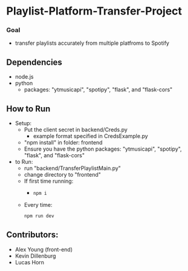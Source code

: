 # Playlist-Platform-Transfer-Project

### Goal
 - transfer playlists accurately from multiple platfroms to Spotify

## Dependencies
 - node.js
 - python
     - packages: "ytmusicapi", "spotipy", "flask", and "flask-cors"

## How to Run
 - Setup:
    - Put the client secret in backend/Creds.py
      - example format specified in CredsExample.py
    - "npm install" in folder: frontend
    - Ensure you have the python packages: "ytmusicapi", "spotipy", "flask", and "flask-cors"
 - to Run:
    - run "backend/TransferPlaylistMain.py"
    - change directory to "frontend"
    - If first time running: 
      - ```Bash 
        npm i
        ```
    - Every time:
      ```bash
      npm run dev
      ```

## Contributors:
 - Alex Young (front-end)
 - Kevin Dillenburg 
 - Lucas Horn